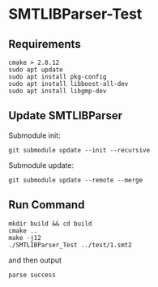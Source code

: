 # SMTLIBParser-Test

## Requirements
```
cmake > 2.8.12
sudo apt update
sudo apt install pkg-config
sudo apt install libboost-all-dev
sudo apt install libgmp-dev
```

## Update SMTLIBParser
Submodule init:
```
git submodule update --init --recursive
```
Submodule update:
```
git submodule update --remote --merge
```

## Run Command
```
mkdir build && cd build
cmake ..
make -j12
./SMTLIBParser_Test ../test/1.smt2
```

and then output
```
parse success
```
